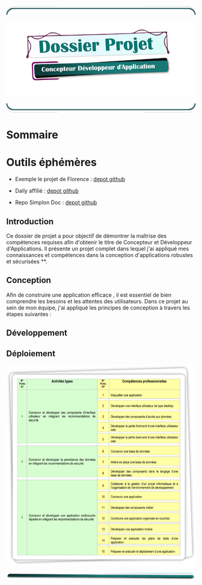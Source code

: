 <!-- ![mep_top](./assets/mep/border_lb.png) -->

<!-- ![mep_top](./assets/style/teal_line_t0.png) -->

![mep_top](./assets/img/cadre_white_t.png)

<!-- Main Title  -->

<!-- ![titre_cda_main_img](./assets/img/titre_cda.png) -->

![titre_cda_main_img](./assets/img/main_cda_title.png)

<!-- ![mep_top](./assets/mep/mep_mid1.png) -->

![mep_top](./assets/img/cadre_white_b.png)

# Sommaire
# Outils éphémères

- Exemple le projet de Florence : [depot github](https://github.com/Florence-Martin/CDA_fil_rouge)

- Daily affilié : [depot github](https://github.com/Simplon-hdf/daily-objectives-cda-vals-p4/blob/main/Jour-32.md)

- Repo Simplon Doc : [depot github](https://github.com/Simplon-hdf/bot-discord-Simplon-Hub-doc)

## Introduction

Ce dossier de projet a pour objectif de démontrer la maîtrise des compétences requises afin d'obtenir le titre de Concepteur et Développeur d'Applications. Il présente un projet complet dans lequel j'ai appliqué mes connaissances et compétences dans la conception d'applications robustes et sécurisées \*\*.

<!-- [Lire Plus](1.introduction/introduction.md) -->

<!-- ![mep_top](./assets/mep/lire_la_suite.png) -->


## Conception

Afin de construire une application efficace , il est essentiel de bien comprendre les besoins et les attentes des utilisateurs. Dans ce projet au sein de mon équipe, j'ai appliqué les principes de conception à travers les étapes suivantes :


## Développement

## Déploiement

![CDA_Tableau](assets/img/COMPET.png)

![mep_top](./assets/line/border_rb.png)
